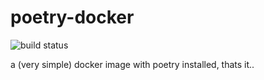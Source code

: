 # poetry-docker

![build status](https://jenkins.sudo.is/buildStatus/icon?job=docker_images%2Fpoetry-docker&style=flat-square)

a (very simple) docker image with poetry installed, thats it..
